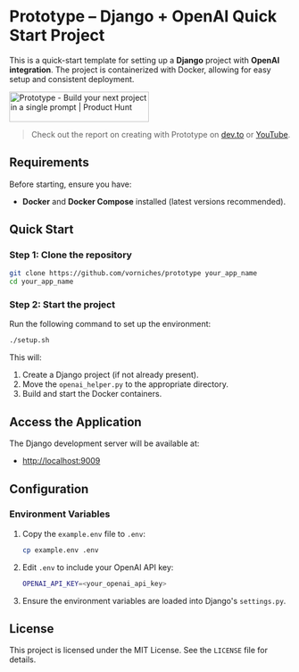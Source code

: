 # Prototype – Django + OpenAI Quick Start Project

This is a quick-start template for setting up a **Django** project with **OpenAI integration**. The project is containerized with Docker, allowing for easy setup and consistent deployment.

<a href="https://www.producthunt.com/posts/prototype?embed=true&utm_source=badge-featured&utm_medium=badge&utm_souce=badge-prototype" target="_blank"><img src="https://api.producthunt.com/widgets/embed-image/v1/featured.svg?post_id=864287&theme=dark&t=1739193427424" alt="Prototype - Build&#0032;your&#0032;next&#0032;project&#0032;in&#0032;a&#0032;single&#0032;prompt | Product Hunt" style="width: 250px; height: 54px;" width="250" height="54" /></a>

> Check out the report on creating with Prototype on [dev.to](https://dev.to/vorniches/building-self-hosted-telegraph-in-1-prompt-and-3-minutes-2li2) or [YouTube](https://youtu.be/ArPGGaG5EU8).

## Requirements

Before starting, ensure you have:

- **Docker** and **Docker Compose** installed (latest versions recommended).

## Quick Start

### Step 1: Clone the repository

```bash
git clone https://github.com/vorniches/prototype your_app_name
cd your_app_name
```

### Step 2: Start the project

Run the following command to set up the environment:

```bash
./setup.sh
```

This will:

1. Create a Django project (if not already present).
2. Move the `openai_helper.py` to the appropriate directory.
3. Build and start the Docker containers.

## Access the Application

The Django development server will be available at:

- [http://localhost:9009](http://localhost:9009)

## Configuration

### Environment Variables

1. Copy the `example.env` file to `.env`:

   ```bash
   cp example.env .env
   ```

2. Edit `.env` to include your OpenAI API key:

   ```bash
   OPENAI_API_KEY=<your_openai_api_key>
   ```

3. Ensure the environment variables are loaded into Django's `settings.py`.

## License

This project is licensed under the MIT License. See the `LICENSE` file for details.